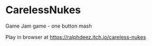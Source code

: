 # CarelessNukes
Game Jam game - one button mash

Play in browser at https://ralphdeez.itch.io/careless-nukes
